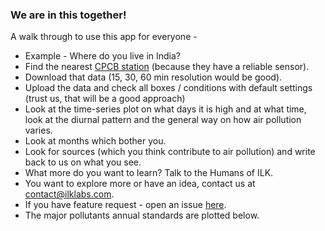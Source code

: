 
### We are in this together\!

A walk through to use this app for everyone -

  - Example - Where do you live in India?
  - Find the nearest [CPCB
    station](https://app.cpcbccr.com/ccr/#/caaqm-dashboard-all/caaqm-landing)
    (because they have a reliable sensor).
  - Download that data (15, 30, 60 min resolution would be good).
  - Upload the data and check all boxes / conditions with default
    settings (trust us, that will be a good approach)
  - Look at the time-series plot on what days it is high and at what
    time, look at the diurnal pattern and the general way on how air
    pollution varies.
  - Look at months which bother you.
  - Look for sources (which you think contribute to air pollution) and
    write back to us on what you see.
  - What more do you want to learn? Talk to the Humans of ILK.
  - You want to explore more or have an idea, contact us at
    [contact@ilklabs.com](contact@ilklabs.com).
  - If you have feature request - open an issue
    [here](https://github.com/adithirgis/OpenSourceAirQualityApp).
  - The major pollutants annual standards are plotted below.
